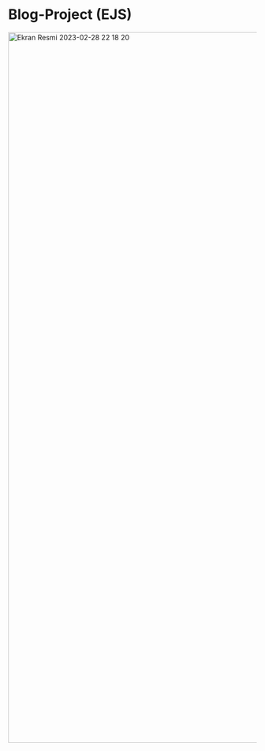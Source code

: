 # Blog-Project (EJS)
<img width="1440" alt="Ekran Resmi 2023-02-28 22 18 20" src="https://user-images.githubusercontent.com/79373487/221956628-171b76b7-9f15-41e2-bdfd-acf3eb842e36.png">
